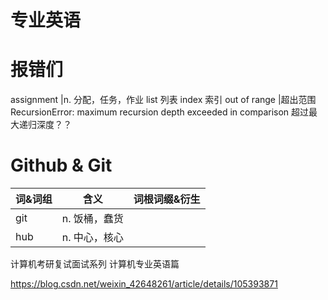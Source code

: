 # 专业英语 


# 报错们
assignment |n. 分配，任务，作业
list 列表
index 索引
out of range |超出范围
RecursionError: maximum recursion depth exceeded in comparison 超过最大递归深度？？


# Github & Git
词&词组     |含义        |词根词缀&衍生
------------|------------|-------------
git |n. 饭桶，蠢货
hub |n. 中心，核心





计算机考研复试面试系列 计算机专业英语篇

https://blog.csdn.net/weixin_42648261/article/details/105393871


